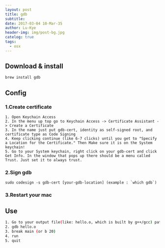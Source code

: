 ```yaml
---
layout: post
title: gdb
subtitle: 
date: 2017-03-04 10-Mar-35
author: Lu-Kye
header-img: img/post-bg.jpg
catelog: true
tags: 
  - osx
---
```

## Download & install
```bash
brew install gdb
```

## Config

### 1.Create certificate
```
1. Open Keychain Access
2. In the menu up top go to Keychain Access -> Certificate Assistant -> Create a Certificate
3. In the name just put gdb-cert, identity as self-signed root, and certificate type as Code Signing
4. Keep clicking continue (like 6-7 clicks) until you get to "Specify a Location for the Certificate." Then Make sure it is on the System keychain!
5. Go to your System keychain, right click on your gdb-cert and click Get Info. In the window that pops up there should be a menu called Trust. Just set it to always trust.
```

### 2.Sign gdb
```
sudo codesign -s gdb-cert [your-gdb-location] (example : `which gdb`)
```

### 3.Restart your mac 

## Use
```bash
1. Go to your output file(like: hello.o, which is built by g++/gcc) path
2. gdb hello.o 
3. break main (or b 20)
4. run
5. quit
```
